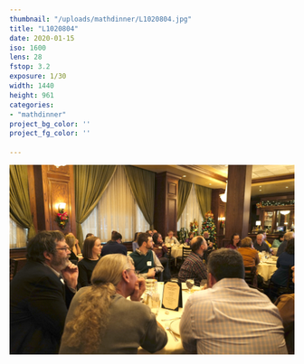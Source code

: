 ```yaml
---
thumbnail: "/uploads/mathdinner/L1020804.jpg"
title: "L1020804"
date: 2020-01-15
iso: 1600
lens: 28
fstop: 3.2
exposure: 1/30
width: 1440
height: 961
categories:
- "mathdinner"
project_bg_color: ''
project_fg_color: ''

---
```


![img](/uploads/mathdinner/L1020804.jpg)
